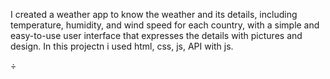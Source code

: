 I created a weather app to know the weather and its details, including temperature,
humidity, and wind speed for each country, with a simple and easy-to-use user interface that expresses the details with pictures and design.
In this projectn i used html, css, js, API with js.

÷
